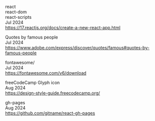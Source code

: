 react
<br>react-dom
<br>react-scripts
<br>Jul 2024
<br><https://17.reactjs.org/docs/create-a-new-react-app.html>

Quotes by famous people
<br>Jul 2024
<br><https://www.adobe.com/express/discover/quotes/famous#quotes-by-famous-people>

fontawesome/
<br>Jul 2024
<br><https://fontawesome.com/v6/download>

freeCodeCamp Glyph icon
<br>Aug 2024
<br><https://design-style-guide.freecodecamp.org/>

gh-pages
<br>Aug 2024
<br><https://github.com/gitname/react-gh-pages>
